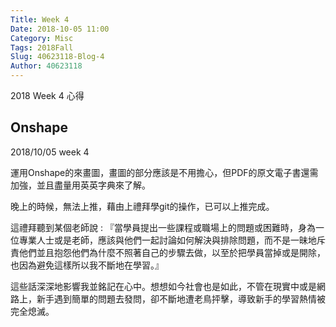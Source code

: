 ```yaml
---
Title: Week 4
Date: 2018-10-05 11:00
Category: Misc
Tags: 2018Fall
Slug: 40623118-Blog-4
Author: 40623118
---
```


2018 Week 4 心得

<!-- PELICAN_END_SUMMARY -->

Onshape
----

2018/10/05 week 4

運用Onshape的來畫圖，畫圖的部分應該是不用擔心，但PDF的原文電子書還需加強，並且盡量用英英字典來了解。

晚上的時候，無法上推，藉由上禮拜學git的操作，已可以上推完成。

這禮拜聽到某個老師說 : 
『當學員提出一些課程或職場上的問題或困難時，身為一位專業人士或是老師，應該與他們一起討論如何解決與排除問題，而不是一昧地斥責他們並且抱怨他們為什麼不照著自己的步驟去做，以至於把學員當掉或是開除，也因為避免這樣所以我不斷地在學習。』

這些話深深地影響我並銘記在心中。想想如今社會也是如此，不管在現實中或是網路上，新手遇到簡單的問題去發問，卻不斷地遭老鳥抨擊，導致新手的學習熱情被完全熄滅。